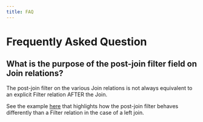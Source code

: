 ```yaml
---
title: FAQ
---
```

# Frequently Asked Question

## What is the purpose of the post-join filter field on Join relations?
The post-join filter on the various Join relations is not always equivalent to an explicit Filter relation AFTER the Join.

See the example [here](https://facebookincubator.github.io/velox/develop/joins.html#hash-join-implementation) that highlights how the post-join filter behaves differently than a Filter relation in the case of a left join.
